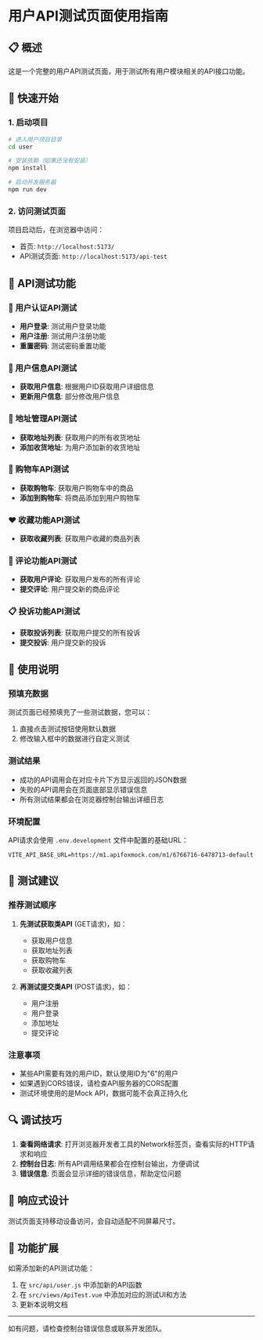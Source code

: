 # 用户API测试页面使用指南

## 📋 概述

这是一个完整的用户API测试页面，用于测试所有用户模块相关的API接口功能。

## 🚀 快速开始

### 1. 启动项目

```bash
# 进入用户项目目录
cd user

# 安装依赖（如果还没有安装）
npm install

# 启动开发服务器
npm run dev
```

### 2. 访问测试页面

项目启动后，在浏览器中访问：
- 首页: `http://localhost:5173/`
- API测试页面: `http://localhost:5173/api-test`

## 🔧 API测试功能

### 🔐 用户认证API测试
- **用户登录**: 测试用户登录功能
- **用户注册**: 测试用户注册功能
- **重置密码**: 测试密码重置功能

### 👤 用户信息API测试
- **获取用户信息**: 根据用户ID获取用户详细信息
- **更新用户信息**: 部分修改用户信息

### 📍 地址管理API测试
- **获取地址列表**: 获取用户的所有收货地址
- **添加收货地址**: 为用户添加新的收货地址

### 🛒 购物车API测试
- **获取购物车**: 获取用户购物车中的商品
- **添加到购物车**: 将商品添加到用户购物车

### ❤️ 收藏功能API测试
- **获取收藏列表**: 获取用户收藏的商品列表

### 💬 评论功能API测试
- **获取用户评论**: 获取用户发布的所有评论
- **提交评论**: 用户提交新的商品评论

### 📋 投诉功能API测试
- **获取投诉列表**: 获取用户提交的所有投诉
- **提交投诉**: 用户提交新的投诉

## 📝 使用说明

### 预填充数据
测试页面已经预填充了一些测试数据，您可以：
1. 直接点击测试按钮使用默认数据
2. 修改输入框中的数据进行自定义测试

### 测试结果
- 成功的API调用会在对应卡片下方显示返回的JSON数据
- 失败的API调用会在页面底部显示错误信息
- 所有测试结果都会在浏览器控制台输出详细日志

### 环境配置
API请求会使用 `.env.development` 文件中配置的基础URL：
```
VITE_API_BASE_URL=https://m1.apifoxmock.com/m1/6766716-6478713-default
```

## 🎯 测试建议

### 推荐测试顺序
1. **先测试获取类API** (GET请求)，如：
   - 获取用户信息
   - 获取地址列表
   - 获取购物车
   - 获取收藏列表

2. **再测试提交类API** (POST请求)，如：
   - 用户注册
   - 用户登录
   - 添加地址
   - 提交评论

### 注意事项
- 某些API需要有效的用户ID，默认使用ID为"6"的用户
- 如果遇到CORS错误，请检查API服务器的CORS配置
- 测试环境使用的是Mock API，数据可能不会真正持久化

## 🔍 调试技巧

1. **查看网络请求**: 打开浏览器开发者工具的Network标签页，查看实际的HTTP请求和响应
2. **控制台日志**: 所有API调用结果都会在控制台输出，方便调试
3. **错误信息**: 页面会显示详细的错误信息，帮助定位问题

## 📱 响应式设计

测试页面支持移动设备访问，会自动适配不同屏幕尺寸。

## 🔄 功能扩展

如需添加新的API测试功能：
1. 在 `src/api/user.js` 中添加新的API函数
2. 在 `src/views/ApiTest.vue` 中添加对应的测试UI和方法
3. 更新本说明文档

---

如有问题，请检查控制台错误信息或联系开发团队。
